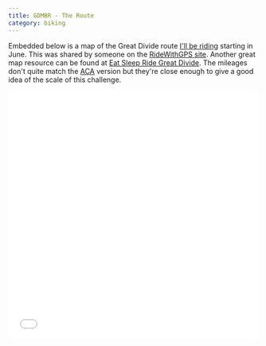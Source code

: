 ```yaml
---
title: GDMBR - The Route
category: biking
---
```

Embedded below is a map of the Great Divide route [I'll be riding](/infinite-divide) starting in June. This was shared by someone on the [RideWithGPS site](https://ridewithgps.com/routes/6790263). Another great map resource can be found at [Eat Sleep Ride Great Divide](https://www.eatsleepridegreatdivide.com). The mileages don't quite match the [ACA][aca] version but they're close enough to give a good idea of the scale of this challenge. 

<iframe src="//rwgps-embeds.com/routes/6790263/embed" height="500px" width="100%" frameborder="0"></iframe>

[aca]: https://www.adventurecycling.org/routes-and-maps/adventure-cycling-route-network/great-divide-mountain-bike-route/
